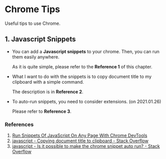 # Chrome Tips
Useful tips to use Chrome.

## 1. Javascript Snippets

- You can add a **Javascript snippets** to your chrome. Then, you can run them easily anywhere.

  As it is quite simple, please refer to the **Reference 1** of this chapter.


- What I want to do with the snippets is to copy document title to my clipboard with a simple command.

  The description is in **Reference 2**.
  
- To auto-run snippets, you need to consider extensions. (on 2021.01.26)

  Please refer to **Reference 3**.


### References
1. [Run Snippets Of JavaScript On Any Page With Chrome DevTools](https://developers.google.com/web/tools/chrome-devtools/javascript/snippets)
2. [javascript - Copying document title to clipboard - Stack Overflow](https://stackoverflow.com/questions/56099569/copying-document-title-to-clipboard)
3. [javascript - Is it possible to make the chrome snippet auto run? - Stack Overflow](https://stackoverflow.com/questions/33540668/is-it-possible-to-make-the-chrome-snippet-auto-run)
